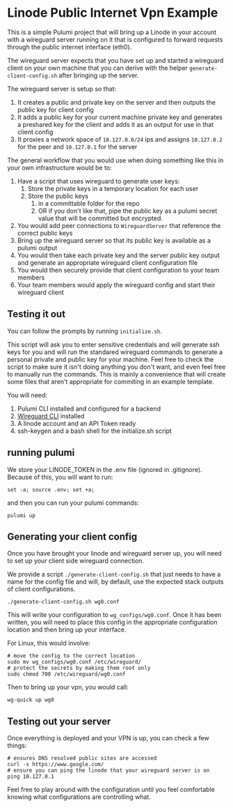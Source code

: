 # Linode Public Internet Vpn Example

This is a simple Pulumi project that will bring up a Linode in your account with a wireguard server
running on it that is configured to forward requests through the public internet interface (eth0).

The wireguard server expects that you have set up and started a wireguard client on your own machine
that you can derive with the helper `generate-client-config.sh` after bringing up the server.

The wireguard server is setup so that:

1. It creates a public and private key on the server and then outputs the public key for client config
2. It adds a public key for your current machine private key and generates a preshared key for the client
   and adds it as an output for use in that client config
3. It proxies a network space of `10.127.0.0/24` ips and assigns `10.127.0.2` for the peer and 
   `10.127.0.1` for the server

The general workflow that you would use when doing something like this in your own infrastructure
would be to:

1. Have a script that uses wireguard to generate user keys:
   1. Store the private keys in a temporary location for each user
   2. Store the public keys 
      1. in a committable folder for the repo
      2. OR if you don't like that, pipe the public key as a pulumi secret value that will be committed
      but encrypted.
2. You would add peer connections to `WireguardServer` that reference the correct public keys
3. Bring up the wireguard server so that its public key is available as a pulumi output
4. You would then take each private key and the server public key output and generate an appropriate wireguard client configuration file
5. You would then securely provide that client configuration to your team members
6. Your team members would apply the wireguard config and start their wireguard client

## Testing it out

You can follow the prompts by running `initialize.sh`.

This script will ask you to enter sensitive credentials and will generate ssh keys for you and will run
the standared wireguard commands to generate a personal private and public key for your machine. 
Feel free to check the script to make sure it isn't doing anything you don't want,
and even feel free to manually run the commands.  This is mainly
a convenience that will create some files that aren't appropriate for commiting in an example template.

You will need:

1. Pulumi CLI installed and configured for a backend
2. [Wireguard CLI](https://www.wireguard.com/install/) installed
3. A linode account and an API Token ready
4. ssh-keygen and a bash shell for the initialize.sh script

## running pulumi

We store your LINODE_TOKEN in the .env file (ignored in .gitignore).  Because of this, you will want to run:

```shell
set -a; source .env; set +a;
```

and then you can run your pulumi commands:

```shell
pulumi up
```

## Generating your client config

Once you have brought your linode and wireguard server up, you will need to set up your client side
wireguard connection.

We provide a script `./generate-client-config.sh` that just needs to have a name for the config file
and will, by default, use the expected stack outputs of client configurations.

```shell
./generate-client-config.sh wg0.conf
```

This will write your configuration to `wg_configs/wg0.conf`.  Once it has been written, you will need to
place this config in the appropriate configuration location and then bring up your interface.

For Linux, this would involve:

```shell
# move the config to the correct location
sudo mv wg_configs/wg0.conf /etc/wireguard/
# protect the secrets by making them root only
sudo chmod 700 /etc/wireguard/wg0.conf
```

Then to bring up your vpn, you would call: 

```shell
wg-quick up wg0
```

## Testing out your server

Once everything is deployed and your VPN is up, you can check a few things:

```shell
# ensures DNS resolved public sites are accessed
curl -s https://www.google.com/
# ensure you can ping the linode that your wireguard server is on
ping 10.127.0.1
```

Feel free to play around with the configuration until you feel comfortable knowing what configurations are controlling what.